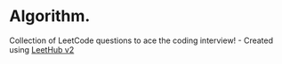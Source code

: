 # Algorithm.
Collection of LeetCode questions to ace the coding interview! - Created using [LeetHub v2](https://github.com/arunbhardwaj/LeetHub-2.0)
